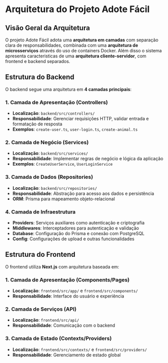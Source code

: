 # Arquitetura do Projeto Adote Fácil

## Visão Geral da Arquitetura

O projeto Adote Fácil adota uma **arquitetura em camadas** com separação clara de responsabilidades, combinada com uma **arquitetura de microsserviços** através do uso de containers Docker. Além disso o sistema apresenta caracteristicas de uma **arquitetura cliente-servidor**, com frontend e backend separados.

## Estrutura do Backend

O backend segue uma arquitetura em **4 camadas principais**:

### 1. Camada de Apresentação (Controllers)
- **Localização**: `backend/src/controllers/`
- **Responsabilidade**: Gerenciar requisições HTTP, validar entrada e formatação de resposta
- **Exemplos**: `create-user.ts`, `user-login.ts`, `create-animal.ts`

### 2. Camada de Negócio (Services)
- **Localização**: `backend/src/services/`
- **Responsabilidade**: Implementar regras de negócio e lógica da aplicação
- **Exemplos**: `CreateUserService`, `UserLoginService`

### 3. Camada de Dados (Repositories)
- **Localização**: `backend/src/repositories/`
- **Responsabilidade**: Abstração para acesso aos dados e persistência
- **ORM**: Prisma para mapeamento objeto-relacional

### 4. Camada de Infraestrutura
- **Providers**: Serviços auxiliares como autenticação e criptografia
- **Middlewares**: Interceptadores para autenticação e validação
- **Database**: Configuração do Prisma e conexão com PostgreSQL
- **Config**: Configurações de upload e outras funcionalidades

## Estrutura do Frontend

O frontend utiliza **Next.js** com arquitetura baseada em:

### 1. Camada de Apresentação (Components/Pages)
- **Localização**: `frontend/src/app/` e `frontend/src/components/`
- **Responsabilidade**: Interface do usuário e experiência

### 2. Camada de Serviços (API)
- **Localização**: `frontend/src/api/`
- **Responsabilidade**: Comunicação com o backend

### 3. Camada de Estado (Contexts/Providers)
- **Localização**: `frontend/src/contexts/` e `frontend/src/providers/`
- **Responsabilidade**: Gerenciamento de estado global